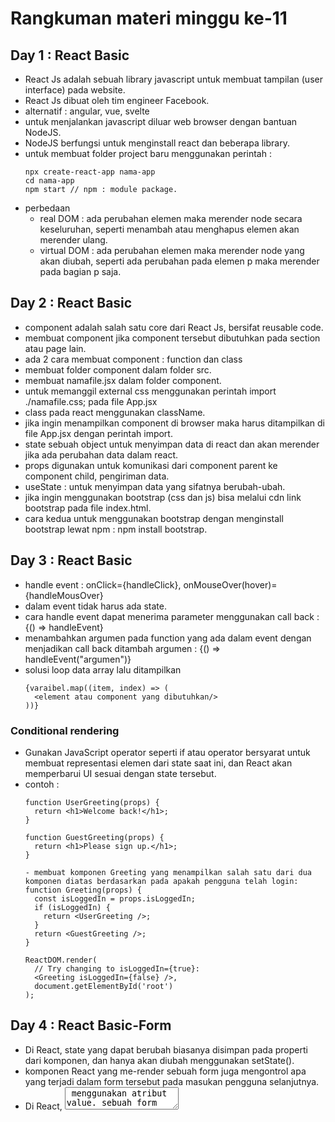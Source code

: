 # Rangkuman materi minggu ke-11
## Day 1 : React Basic
- React Js adalah sebuah library javascript untuk membuat tampilan (user interface) pada website.
- React Js  dibuat oleh tim engineer Facebook.
- alternatif : angular, vue, svelte
- untuk menjalankan javascript diluar web browser dengan bantuan NodeJS.
- NodeJS berfungsi untuk menginstall react dan beberapa library.
- untuk membuat folder project baru menggunakan perintah :
  ```
  npx create-react-app nama-app
  cd nama-app
  npm start // npm : module package.
  ```
- perbedaan
  - real DOM : ada perubahan elemen maka merender node secara keseluruhan, seperti menambah atau menghapus elemen akan merender ulang.
  - virtual DOM : ada perubahan elemen maka merender node yang akan diubah, seperti ada perubahan pada elemen p maka merender pada bagian p saja.

## Day 2 : React Basic
- component adalah salah satu core dari React Js, bersifat reusable code.
- membuat component jika component tersebut dibutuhkan pada section atau page lain.
- ada 2 cara membuat component : function dan class
- membuat folder component dalam folder src.
- membuat namafile.jsx dalam folder component.
- untuk memanggil external css menggunakan perintah import ./namafile.css; pada file App.jsx
- class pada react menggunakan className.
- jika ingin menampilkan component di browser maka harus ditampilkan di file App.jsx dengan perintah import.
- state sebuah object untuk menyimpan data di react dan akan merender jika ada perubahan data dalam react. 
- props digunakan untuk komunikasi dari component parent ke component child, pengiriman data.
- useState : untuk menyimpan data yang sifatnya berubah-ubah.
- jika ingin menggunakan bootstrap (css dan js) bisa melalui cdn link bootstrap pada file index.html.
- cara kedua untuk menggunakan bootstrap dengan menginstall bootstrap lewat npm : npm install bootstrap.

## Day 3 : React Basic
- handle event : onClick={handleClick}, onMouseOver(hover)={handleMousOver}
- dalam event tidak harus ada state.
- cara handle event dapat menerima parameter menggunakan call back : {() => handleEvent}
- menambahkan argumen pada function yang ada dalam event dengan menjadikan call back ditambah argumen : {() => handleEvent("argumen")}
- solusi loop data array lalu ditampilkan
  ```
  {varaibel.map((item, index) => (
    <element atau component yang dibutuhkan/>
  ))}
  ```
### Conditional rendering
- Gunakan JavaScript operator seperti if atau operator bersyarat untuk membuat representasi elemen dari state saat ini, dan React akan memperbarui UI sesuai dengan state tersebut.
- contoh :
  ```
  function UserGreeting(props) {
    return <h1>Welcome back!</h1>;
  }

  function GuestGreeting(props) {
    return <h1>Please sign up.</h1>;
  }
  
  - membuat komponen Greeting yang menampilkan salah satu dari dua komponen diatas berdasarkan pada apakah pengguna telah login:
  function Greeting(props) {
    const isLoggedIn = props.isLoggedIn;
    if (isLoggedIn) {
      return <UserGreeting />;
    }
    return <GuestGreeting />;
  }

  ReactDOM.render(
    // Try changing to isLoggedIn={true}:
    <Greeting isLoggedIn={false} />,
    document.getElementById('root')
  );
  ```
  
## Day 4 : React Basic-Form
- Di React, state yang dapat berubah biasanya disimpan pada properti dari komponen, dan hanya akan diubah menggunakan setState().
- komponen React yang me-render sebuah form juga mengontrol apa yang terjadi dalam form tersebut pada masukan pengguna selanjutnya.
- Di React, <textarea> menggunakan atribut value. sebuah form yang menggunakan <textarea> dapat ditulis dengan cara yang sangat mirip dengan sebuah form yang menggunakan masukan satu baris.
- Di React, menggunakan atribut value di tag select.
- membutuhkan penanganan banyak elemen input terkontrol, dapat menambahkan atribut name pada setiap elemen dan membiarkan fungsi handler memilih apa yang harus dilakukan berdasarkan nilai dari event.target.name.

## Day 5 : React Lanjutan- lifecycle method and hooks
- ingin mengatur timer setiap kali Clock di-render di DOM untuk pertama kalinya disebut “mounting” di React. (componentDidMount())
- ingin menghapus timer setiap kali DOM yang diproduksi oleh Clock dihapus disebut “unmounting” di React. (componentWillUnmount())
- ingin menggunakan sebagai kesempatan untuk beroperasi pada DOM ketika komponen diperbarui. (componentDidUpdate())
- Hooks adalah untuk memudahkan penggunaan functional components agar bisa menggunakan state dan lifecycle lainnya.
- Hooks yang sering digunakan : useState dan useEffect.
- useState di panggil dalam function component untuk menambahkan suatu state lokal.
- useEffect merupakan hooks yang bisa digunakan untuk menggunakan lifecycle pada functional component dengan mudah.
- penggunaan useEffect dimasukkan sebelum melakukan render dan biasanya diletakkan dibawah useState.
